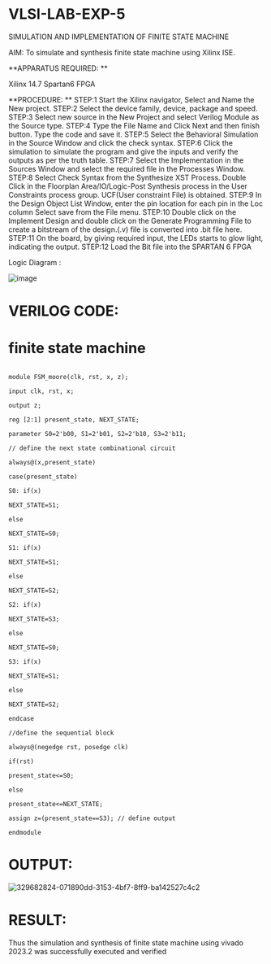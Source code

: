 # VLSI-LAB-EXP-5
SIMULATION AND IMPLEMENTATION OF FINITE STATE MACHINE

AIM: To simulate and synthesis finite state machine using Xilinx ISE.

**APPARATUS REQUIRED: **

Xilinx 14.7 
Spartan6 FPGA

**PROCEDURE: **
STEP:1 Start the Xilinx navigator, Select and Name the New project.
STEP:2 Select the device family, device, package and speed. 
STEP:3 Select new source in the New Project and select Verilog Module as the Source type. 
STEP:4 Type the File Name and Click Next and then finish button. Type the code and save it. 
STEP:5 Select the Behavioral Simulation in the Source Window and click the check syntax. 
STEP:6 Click the simulation to simulate the program and give the inputs and verify the outputs as per the truth table. 
STEP:7 Select the Implementation in the Sources Window and select the required file in the Processes Window. 
STEP:8 Select Check Syntax from the Synthesize XST Process. Double Click in the Floorplan Area/IO/Logic-Post Synthesis process in the User Constraints process group. UCF(User constraint File) is obtained. 
STEP:9 In the Design Object List Window, enter the pin location for each pin in the Loc column Select save from the File menu. 
STEP:10 Double click on the Implement Design and double click on the Generate Programming File to create a bitstream of the design.(.v) file is converted into .bit file here. 
STEP:11 On the board, by giving required input, the LEDs starts to glow light, indicating the output.
STEP:12 Load the Bit file into the SPARTAN 6 FPGA 

Logic Diagram :

![image](https://github.com/navaneethans/VLSI-LAB-EXP-5/assets/6987778/34ec5d63-2b3b-4511-81ef-99f4572d5869)

# VERILOG CODE:
# finite state machine
```

module FSM_moore(clk, rst, x, z);

input clk, rst, x;

output z;

reg [2:1] present_state, NEXT_STATE;

parameter S0=2'b00, S1=2'b01, S2=2'b10, S3=2'b11;

// define the next state combinational circuit

always@(x,present_state)

case(present_state)

S0: if(x)

NEXT_STATE=S1;

else

NEXT_STATE=S0;

S1: if(x)

NEXT_STATE=S1;

else

NEXT_STATE=S2;

S2: if(x)

NEXT_STATE=S3;

else

NEXT_STATE=S0;

S3: if(x)

NEXT_STATE=S1;

else

NEXT_STATE=S2;

endcase

//define the sequential block

always@(negedge rst, posedge clk)

if(rst)

present_state<=S0;

else

present_state<=NEXT_STATE;

assign z=(present_state==S3); // define output

endmodule
```

# OUTPUT:
![329682824-071890dd-3153-4bf7-8ff9-ba142527c4c2](https://github.com/alvin-2003/VLSI-LAB-EXP-5/assets/163816866/d6f92bb4-9c4f-4271-b669-62aa306160f9)


# RESULT:
Thus the simulation and synthesis of finite state machine using vivado 2023.2 was successfully executed and verified


